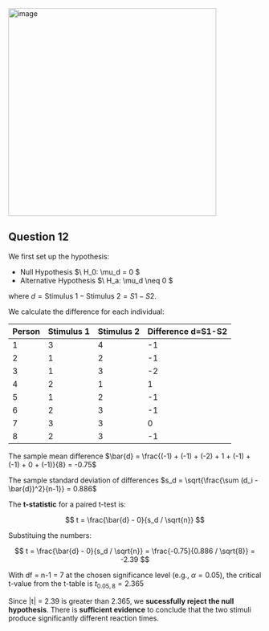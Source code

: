 <img width="414" alt="image" src="https://github.com/user-attachments/assets/81ef1cab-023a-49c9-b8ce-f933fc418b80" />

## Question 12

We first set up the hypothesis:
- Null Hypothesis $\ H_0: \mu_d = 0 \$
- Alternative Hypothesis $\ H_a: \mu_d \neq 0 \$

where $d = \text{Stimulus 1} - \text{Stimulus 2} = S1 - S2$.

We calculate the difference for each individual:

| Person | Stimulus 1 | Stimulus 2 | Difference d=S1-S2 |
|--------|------------|------------|------------|
| 1      | 3          | 4          | -1         |
| 2      | 1          | 2          | -1         |
| 3      | 1          | 3          | -2         |
| 4      | 2          | 1          | 1          |
| 5      | 1          | 2          | -1         |
| 6      | 2          | 3          | -1         |
| 7      | 3          | 3          | 0          |
| 8      | 2          | 3          | -1         |

The sample mean difference $\bar{d} = \frac{(-1) + (-1) + (-2) + 1 + (-1) + (-1) + 0 + (-1)}{8} = -0.75$

The sample standard deviation of differences $s_d = \sqrt{\frac{\sum (d_i - \bar{d})^2}{n-1}} = 0.886$

The **t-statistic** for a paired t-test is:

$$
t = \frac{\bar{d} - 0}{s_d / \sqrt{n}}
$$

Substituing the numbers:

$$
t = \frac{\bar{d} - 0}{s_d / \sqrt{n}} = \frac{-0.75}{0.886 / \sqrt{8}} = -2.39
$$

With df = n-1 = 7 at the chosen significance level (e.g., $\alpha = 0.05$), the critical t-value from the t-table is $t_{0.05, 8} = 2.365$

Since |t| = 2.39 is greater than 2.365, we **sucessfully reject the null hypothesis**.
There is **sufficient evidence** to conclude that the two stimuli produce significantly different reaction times.
